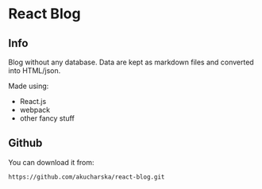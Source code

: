 # React Blog

## Info

Blog without any database. Data are kept as markdown files and converted into HTML/json.

Made using:
- React.js
- webpack
- other fancy stuff

## Github
You can download it from:
```
https://github.com/akucharska/react-blog.git
```
